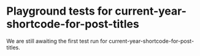 # Playground tests for current-year-shortcode-for-post-titles
We are still awaiting the first test run for current-year-shortcode-for-post-titles.
